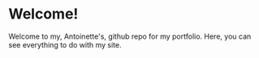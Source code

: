 # Welcome!

Welcome to my, Antoinette's, github repo for my portfolio. Here, you can see everything to do with my site.